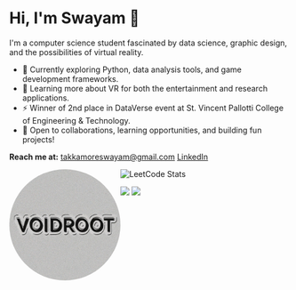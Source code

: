 # Hi, I'm Swayam 👋

I'm a computer science student fascinated by data science, graphic design, and the possibilities of virtual reality.  

* 🔭 Currently exploring Python, data analysis tools, and game development frameworks.
* 🌱 Learning more about VR for both the entertainment and research applications.
* ⚡ Winner of 2nd place in DataVerse event at St. Vincent Pallotti College of Engineering & Technology. 
* 🤔 Open to collaborations, learning opportunities, and building fun projects!

**Reach me at:**
[takkamoreswayam@gmail.com](mailto:takkamoreswayam@gmail.com)
[LinkedIn](www.linkedin.com/in/swayam-voidroot)

<img src="VoidRoot.png" width="200px" align="left" style="border-radius: 50%">

![LeetCode Stats](https://leetcard.jacoblin.cool/SwayamTakkamore?theme=dark&font=Roboto&border=1&radius=20)

![](https://raw.githubusercontent.com/takkamoreswayam/cf-stats/main/output/light_card.svg#gh-dark-mode-only)
![](https://raw.githubusercontent.com/takkamoreswayam/cf-stats/main/output/light_card.svg)

<!--
**SwayamTakkamore/SwayamTakkamore** is a ✨ _special_ ✨ repository because its `README.md` (this file) appears on your GitHub profile.

Here are some ideas to get you started:

- 🔭 I’m currently working on ...
- 🌱 I’m currently learning ...
- 👯 I’m looking to collaborate on ...
- 🤔 I’m looking for help with ...
- 💬 Ask me about ...
- 📫 How to reach me: ...
- 😄 Pronouns: ...
- ⚡ Fun fact: ...
-->
